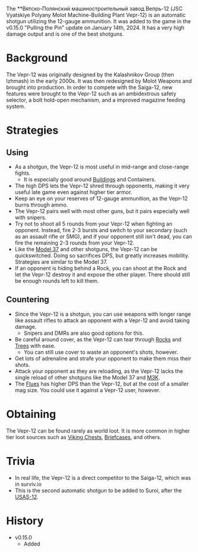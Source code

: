 The **Вятско-Полянский машиностроительный завод Вепрь-12 (JSC Vyatskiye Polyany Molot Machine-Building Plant Vepr-12) is an automatic shotgun utilizing the 12-gauge ammunition. It was added to the game in the v0.15.0 "Pulling the Pin" update on January 14th, 2024. It has a very high damage output and is one of the best shotguns.

# Background
The Vepr-12 was originally designed by the Kalashnikov Group (then Izhmash) in the early 2000s. It was then redesigned by Molot Weapons and brought into production. In order to compete with the Saiga-12, new features were brought to the Vepr-12 such as an ambidextrous safety selector, a bolt hold-open mechanism, and a improved magazine feeding system.

# Strategies
## Using
- As a shotgun, the Vepr-12 is most useful in mid-range and close-range fights.
  - It is especially good around [Buildings](/buildings) and Containers.
- The high DPS lets the Vepr-12 shred through opponents, making it very useful late game even against higher tier armor.
- Keep an eye on your reserves of 12-gauge ammunition, as the Vepr-12 burns through ammo.
- The Vepr-12 pairs well with most other guns, but it pairs especially well with snipers.
- Try not to shoot all 5 rounds from your Vepr-12 when fighting an opponent. Instead, fire 2-3 bursts and switch to your secondary (such as an assault rifle or SMG), and if your opponent still isn't dead, you can fire the remaining 2-3 rounds from your Vepr-12.
- Like the [Model 37](/weapons/guns/model_37) and other shotguns, the Vepr-12 can be quickswitched. Doing so sacrifices DPS, but greatly increases mobility. Strategies are similar to the Model 37.
- If an opponent is hiding behind a Rock, you can shoot at the Rock and let the Vepr-12 destroy it and expose the other player. There should still be enough rounds left to kill them.

## Countering
- Since the Vepr-12 is a shotgun, you can use weapons with longer range like assault rifles to attack an opponent with a Vepr-12 and avoid taking damage.
  - Snipers and DMRs are also good options for this.
- Be careful around cover, as the Vepr-12 can tear through [Rocks](/obstacles/rock) and [Trees](/obstacles/tree) with ease.
  - You can still use cover to waste an opponent's shots, however.
- Get lots of adrenaline and strafe your opponent to make them miss their shots.
- Attack your opponent as they are reloading, as the Vepr-12 lacks the single reload of other shotguns like the Model 37 and [M3K](/weapons/guns/m3k).
- The [Flues](/weapons/guns/flues) has higher DPS than the Vepr-12, but at the cost of a smaller mag size. You could use it against a Vepr-12 user, however.

# Obtaining
The Vepr-12 can be found rarely as world loot. It is more common in higher tier loot sources such as [Viking Chests](/obstacles/viking_chest), [Briefcases](/obstacles/briefcase), and others.

# Trivia
- In real life, the Vepr-12 is a direct competitor to the Saiga-12, which was in surviv.io
- This is the second automatic shotgun to be added to Suroi, after the [USAS-12](/weapons/guns/usas12).

# History
- v0.15.0
  - Added

